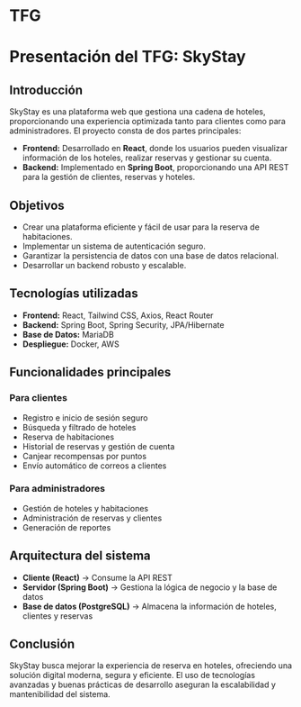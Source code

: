 ﻿# TFG
# Presentación del TFG: SkyStay

## Introducción
SkyStay es una plataforma web que gestiona una cadena de hoteles, proporcionando una experiencia optimizada tanto para clientes como para administradores. El proyecto consta de dos partes principales:
- **Frontend:** Desarrollado en **React**, donde los usuarios pueden visualizar información de los hoteles, realizar reservas y gestionar su cuenta.
- **Backend:** Implementado en **Spring Boot**, proporcionando una API REST para la gestión de clientes, reservas y hoteles.

## Objetivos
- Crear una plataforma eficiente y fácil de usar para la reserva de habitaciones.
- Implementar un sistema de autenticación seguro.
- Garantizar la persistencia de datos con una base de datos relacional.
- Desarrollar un backend robusto y escalable.

## Tecnologías utilizadas
- **Frontend:** React, Tailwind CSS, Axios, React Router
- **Backend:** Spring Boot, Spring Security, JPA/Hibernate
- **Base de Datos:** MariaDB
- **Despliegue:** Docker, AWS

## Funcionalidades principales
### Para clientes
- Registro e inicio de sesión seguro
- Búsqueda y filtrado de hoteles
- Reserva de habitaciones
- Historial de reservas y gestión de cuenta
- Canjear recompensas por puntos
- Envío automático de correos a clientes

### Para administradores
- Gestión de hoteles y habitaciones
- Administración de reservas y clientes
- Generación de reportes

## Arquitectura del sistema
- **Cliente (React)** → Consume la API REST
- **Servidor (Spring Boot)** → Gestiona la lógica de negocio y la base de datos
- **Base de datos (PostgreSQL)** → Almacena la información de hoteles, clientes y reservas

## Conclusión
SkyStay busca mejorar la experiencia de reserva en hoteles, ofreciendo una solución digital moderna, segura y eficiente. El uso de tecnologías avanzadas y buenas prácticas de desarrollo aseguran la escalabilidad y mantenibilidad del sistema.
